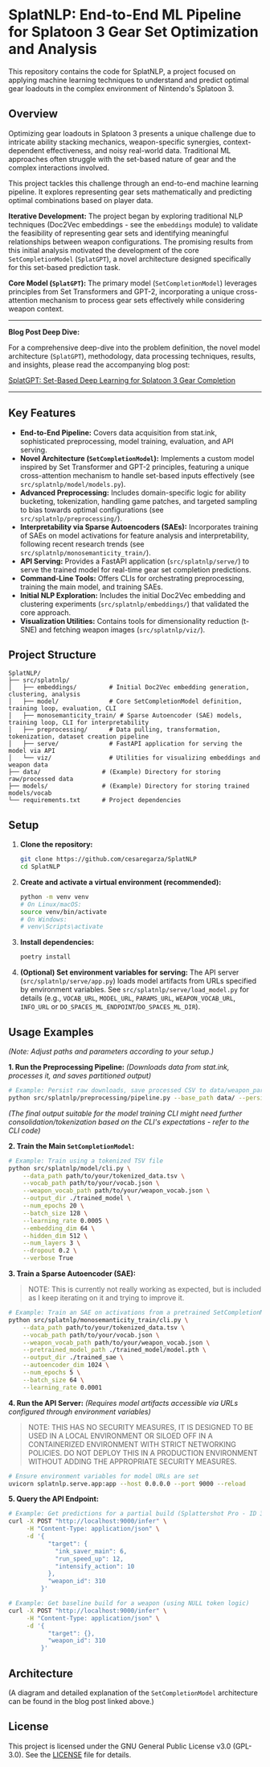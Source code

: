# SplatNLP: End-to-End ML Pipeline for Splatoon 3 Gear Set Optimization and Analysis

This repository contains the code for SplatNLP, a project focused on applying machine learning techniques to understand and predict optimal gear loadouts in the complex environment of Nintendo's Splatoon 3.

## Overview

Optimizing gear loadouts in Splatoon 3 presents a unique challenge due to intricate ability stacking mechanics, weapon-specific synergies, context-dependent effectiveness, and noisy real-world data. Traditional ML approaches often struggle with the set-based nature of gear and the complex interactions involved.

This project tackles this challenge through an end-to-end machine learning pipeline. It explores representing gear sets mathematically and predicting optimal combinations based on player data.

**Iterative Development:** The project began by exploring traditional NLP techniques (Doc2Vec embeddings - see the `embeddings` module) to validate the feasibility of representing gear sets and identifying meaningful relationships between weapon configurations. The promising results from this initial analysis motivated the development of the core `SetCompletionModel` (`SplatGPT`), a novel architecture designed specifically for this set-based prediction task.

**Core Model (`SplatGPT`):** The primary model (`SetCompletionModel`) leverages principles from Set Transformers and GPT-2, incorporating a unique cross-attention mechanism to process gear sets effectively while considering weapon context.

---

**Blog Post Deep Dive:**

For a comprehensive deep-dive into the problem definition, the novel model architecture (`SplatGPT`), methodology, data processing techniques, results, and insights, please read the accompanying blog post:

[SplatGPT: Set-Based Deep Learning for Splatoon 3 Gear Completion](https://cegarza.com/introducing-splatgpt/)

---

## Key Features

* **End-to-End Pipeline:** Covers data acquisition from stat.ink, sophisticated preprocessing, model training, evaluation, and API serving.
* **Novel Architecture (`SetCompletionModel`):** Implements a custom model inspired by Set Transformer and GPT-2 principles, featuring a unique cross-attention mechanism to handle set-based inputs effectively (see `src/splatnlp/model/models.py`).
* **Advanced Preprocessing:** Includes domain-specific logic for ability bucketing, tokenization, handling game patches, and targeted sampling to bias towards optimal configurations (see `src/splatnlp/preprocessing/`).
* **Interpretability via Sparse Autoencoders (SAEs):** Incorporates training of SAEs on model activations for feature analysis and interpretability, following recent research trends (see `src/splatnlp/monosemanticity_train/`).
* **API Serving:** Provides a FastAPI application (`src/splatnlp/serve/`) to serve the trained model for real-time gear set completion predictions.
* **Command-Line Tools:** Offers CLIs for orchestrating preprocessing, training the main model, and training SAEs.
* **Initial NLP Exploration:** Includes the initial Doc2Vec embedding and clustering experiments (`src/splatnlp/embeddings/`) that validated the core approach.
* **Visualization Utilities:** Contains tools for dimensionality reduction (t-SNE) and fetching weapon images (`src/splatnlp/viz/`).

## Project Structure

```
SplatNLP/
├── src/splatnlp/
│   ├── embeddings/         # Initial Doc2Vec embedding generation, clustering, analysis
│   ├── model/              # Core SetCompletionModel definition, training loop, evaluation, CLI
│   ├── monosemanticity_train/ # Sparse Autoencoder (SAE) models, training loop, CLI for interpretability
│   ├── preprocessing/      # Data pulling, transformation, tokenization, dataset creation pipeline
│   ├── serve/              # FastAPI application for serving the model via API
│   └── viz/                # Utilities for visualizing embeddings and weapon data
├── data/                 # (Example) Directory for storing raw/processed data
├── models/               # (Example) Directory for storing trained models/vocab
└── requirements.txt      # Project dependencies
```

## Setup

1.  **Clone the repository:**
    ```bash
    git clone https://github.com/cesaregarza/SplatNLP
    cd SplatNLP
    ```
2.  **Create and activate a virtual environment (recommended):**
    ```bash
    python -m venv venv
    # On Linux/macOS:
    source venv/bin/activate
    # On Windows:
    # venv\Scripts\activate
    ```
3.  **Install dependencies:**
    ```bash
    poetry install
    ```
4.  **(Optional) Set environment variables for serving:**
    The API server (`src/splatnlp/serve/app.py`) loads model artifacts from URLs specified by environment variables. See `src/splatnlp/serve/load_model.py` for details (e.g., `VOCAB_URL`, `MODEL_URL`, `PARAMS_URL`, `WEAPON_VOCAB_URL`, `INFO_URL` or `DO_SPACES_ML_ENDPOINT`/`DO_SPACES_ML_DIR`).

## Usage Examples

*(Note: Adjust paths and parameters according to your setup.)*

**1. Run the Preprocessing Pipeline:**
*(Downloads data from stat.ink, processes it, and saves partitioned output)*
```bash
# Example: Persist raw downloads, save processed CSV to data/weapon_partitioned.csv
python src/splatnlp/preprocessing/pipeline.py --base_path data/ --persist
```
*(The final output suitable for the model training CLI might need further consolidation/tokenization based on the CLI's expectations - refer to the CLI code)*

**2. Train the Main `SetCompletionModel`:**
```bash
# Example: Train using a tokenized TSV file
python src/splatnlp/model/cli.py \
    --data_path path/to/your/tokenized_data.tsv \
    --vocab_path path/to/your/vocab.json \
    --weapon_vocab_path path/to/your/weapon_vocab.json \
    --output_dir ./trained_model \
    --num_epochs 20 \
    --batch_size 128 \
    --learning_rate 0.0005 \
    --embedding_dim 64 \
    --hidden_dim 512 \
    --num_layers 3 \
    --dropout 0.2 \
    --verbose True
```

**3. Train a Sparse Autoencoder (SAE):**
> NOTE: This is currently not really working as expected, but is included as I keep iterating on it and trying to improve it.
```bash
# Example: Train an SAE on activations from a pretrained SetCompletionModel
python src/splatnlp/monosemanticity_train/cli.py \
    --data_path path/to/your/tokenized_data.tsv \
    --vocab_path path/to/your/vocab.json \
    --weapon_vocab_path path/to/your/weapon_vocab.json \
    --pretrained_model_path ./trained_model/model.pth \
    --output_dir ./trained_sae \
    --autoencoder_dim 1024 \
    --num_epochs 5 \
    --batch_size 64 \
    --learning_rate 0.0001
```

**4. Run the API Server:**
*(Requires model artifacts accessible via URLs configured through environment variables)*
> NOTE: THIS HAS NO SECURITY MEASURES, IT IS DESIGNED TO BE USED IN A LOCAL ENVIRONMENT OR SILOED OFF IN A CONTAINERIZED ENVIRONMENT WITH STRICT NETWORKING POLICIES. DO NOT DEPLOY THIS IN A PRODUCTION ENVIRONMENT WITHOUT ADDING THE APPROPRIATE SECURITY MEASURES.

```bash
# Ensure environment variables for model URLs are set
uvicorn splatnlp.serve.app:app --host 0.0.0.0 --port 9000 --reload
```

**5. Query the API Endpoint:**
```bash
# Example: Get predictions for a partial build (Splattershot Pro - ID 310)
curl -X POST "http://localhost:9000/infer" \
     -H "Content-Type: application/json" \
     -d '{
           "target": {
             "ink_saver_main": 6,
             "run_speed_up": 12,
             "intensify_action": 10
           },
           "weapon_id": 310
         }'

# Example: Get baseline build for a weapon (using NULL token logic)
curl -X POST "http://localhost:9000/infer" \
     -H "Content-Type: application/json" \
     -d '{
           "target": {},
           "weapon_id": 310
         }'
```

## Architecture

(A diagram and detailed explanation of the `SetCompletionModel` architecture can be found in the blog post linked above.)

## License

This project is licensed under the GNU General Public License v3.0 (GPL-3.0).
See the [LICENSE](LICENSE) file for details.
